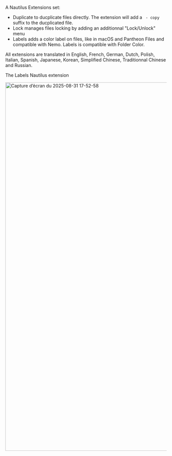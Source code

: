 A Nautilus Extensions set:

- Duplicate to ducplicate files directly. The extension will add a ` - copy` suffix to the ducplicated file.
- Lock manages files locking by adding an additionnal "Lock/Unlock" menu
- Labels adds a color label on files, like in macOS and Pantheon Files and compatible with Nemo. Labels is compatible with Folder Color.

All extensions are translated in English, French, German, Dutch, Polish, Italian, Spanish, Japanese, Korean, Simplified Chinese, Traditionnal Chinese and Russian.

The Labels Nautilus extension

<img width="2048" height="1152" alt="Capture d’écran du 2025-08-31 17-52-58" src="https://github.com/user-attachments/assets/f97eeea6-d64c-4514-8655-c6c9501685a1" />
